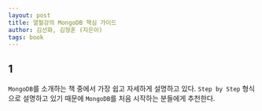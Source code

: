 ```yaml
---
layout: post
title: 열혈강의 MongoDB 핵심 가이드
author: 김선화, 김형훈 (지은이)
tags: book
---
```


## 1
`MongoDB`를 소개하는 책 중에서 가장 쉽고 자세하게 설명하고 있다. `Step by Step` 형식으로 설명하고 있기 때문에 `MongoDB`를 처음 시작하는 분들에게 추천한다.